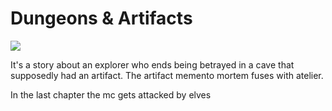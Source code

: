 # Dungeons & Artifacts

![](https://manhwaz.com/app/manga/uploads/covers/85bb0813af02818d25bfc0848d8571fb.jpg)

It's a story about an explorer who ends being betrayed in a cave that supposedly had an artifact. The artifact memento mortem fuses with atelier.

In the last chapter the mc gets attacked by elves

<!-- Prince Kaizen Namwali -->
